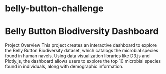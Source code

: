 
# belly-button-challenge

# Belly Button Biodiversity Dashboard
Project Overview
This project creates an interactive dashboard to explore the Belly Button Biodiversity dataset, which catalogs the microbial species found in human navels. Using data visualization libraries like D3.js and Plotly.js, the dashboard allows users to explore the top 10 microbial species found in individuals, along with demographic information.